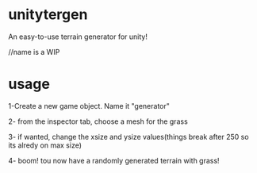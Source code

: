# unitytergen
An easy-to-use terrain generator for unity!


//name is a WIP

# usage
1-Create a new game object. Name it "generator"

2- from the inspector tab, choose a mesh for the grass

3- if wanted, change the xsize and ysize values(things break after 250 so its alredy on max size)

4- boom! tou now have a randomly generated terrain with grass!
